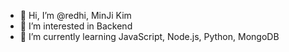 - 👋 Hi, I’m @redhi, MinJi Kim
- 👀 I’m interested in Backend
- 🌱 I’m currently learning JavaScript, Node.js, Python, MongoDB


<!---
redhi/redhi is a ✨ special ✨ repository because its `README.md` (this file) appears on your GitHub profile.
You can click the Preview link to take a look at your changes.
--->
